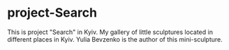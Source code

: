 # project-Search
This is project "Search" in Kyiv. My gallery of little sculptures located in different places in Kyiv. Yulia Bevzenko is the author of this mini-sculpture. 
